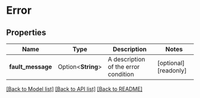 # Error

## Properties

Name | Type | Description | Notes
------------ | ------------- | ------------- | -------------
**fault_message** | Option<**String**> | A description of the error condition | [optional][readonly]

[[Back to Model list]](../README.md#documentation-for-models) [[Back to API list]](../README.md#documentation-for-api-endpoints) [[Back to README]](../README.md)


